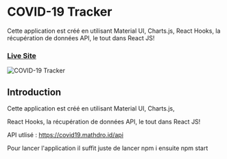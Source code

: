 # COVID-19 Tracker

Cette application est créé en utilisant  Material UI, Charts.js, React Hooks, la récupération de données API, le tout dans React JS!

### [Live Site]()

![COVID-19 Tracker]()

## Introduction

Cette application est créé en utilisant  Material UI, Charts.js, 

React Hooks, la récupération de données API, le tout dans React JS!

API utlisé :  https://covid19.mathdro.id/api

Pour lancer l'application il suffit juste de lancer npm i ensuite npm start
